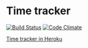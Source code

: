 Time tracker
============

[![Build Status](https://travis-ci.org/DarthKipsu/tunnit.png)](https://travis-ci.org/DarthKipsu/tunnit)
[![Code Climate](https://codeclimate.com/github/DarthKipsu/tunnit/badges/gpa.svg)](https://codeclimate.com/github/DarthKipsu/tunnit)

[Time tracker in Heroku](https://tunnit.herokuapp.com/events)
